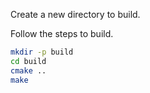 Create a new directory to build.

Follow the steps to build.

```.bash
mkdir -p build
cd build
cmake ..
make
```
